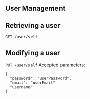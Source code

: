 ## User Management

## Retrieving a user

```GET /user/self```

## Modifying a user

```PUT /user/self```
Accepted parameters:
```
{
  "password": "userPassword",
  "email": "userEmail"
  "username"
}
```
